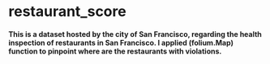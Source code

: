 # restaurant_score

#### This is a dataset hosted by the city of San Francisco, regarding the health inspection of restaurants in San Francisco. I  applied (folium.Map) function to pinpoint where are the restaurants with violations.
